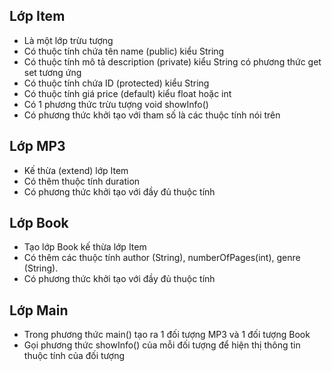 ## Lớp Item
- Là một lớp trừu tượng
- Có thuộc tính chứa tên name (public) kiểu String
- Có thuộc tính mô tả description (private) kiểu String có phương thức get set tương ứng
- Có thuộc tính chứa ID (protected) kiểu String
- Có thuộc tính giá price (default) kiểu float hoặc int
- Có 1 phương thức trừu tượng void showInfo()
- Có phương thức khởi tạo với tham số là các thuộc tính nói trên
## Lớp MP3
- Kế thừa (extend) lớp Item
- Có thêm thuộc tính duration
- Có phương thức khởi tạo với đầy đủ thuộc tính
## Lớp Book
- Tạo lớp Book kế thừa lớp Item
- Có thêm các thuộc tính author (String), numberOfPages(int), genre (String).
- Có phương thức khởi tạo với đầy đủ thuộc tính
## Lớp Main
- Trong phương thức main() tạo ra 1 đối tượng MP3 và 1 đối tượng Book
- Gọi phương thức showInfo() của mỗi đối tượng để hiện thị thông tin thuộc tính của đối tượng